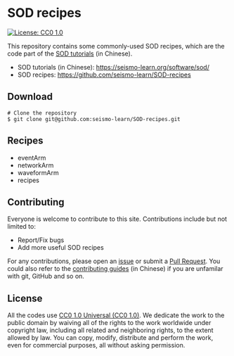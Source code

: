 # SOD recipes

[![License: CC0 1.0](https://img.shields.io/badge/License-CC0%201.0-blue.svg)](https://creativecommons.org/publicdomain/zero/1.0/deed.en)

This repository contains some commonly-used SOD recipes, which are the code part of
the [SOD tutorials](https://seismo-learn.org/software/sod/) (in Chinese).

- SOD tutorials (in Chinese): https://seismo-learn.org/software/sod/
- SOD recipes: https://github.com/seismo-learn/SOD-recipes

## Download

```
# Clone the repository
$ git clone git@github.com:seismo-learn/SOD-recipes.git
```

## Recipes

- eventArm
- networkArm
- waveformArm
- recipes

## Contributing

Everyone is welcome to contribute to this site. Contributions include but not limited to:

- Report/Fix bugs
- Add more useful SOD recipes

For any contributions, please open an [issue](https://github.com/seismo-learn/SOD-recipes/issues)
or submit a [Pull Request](https://github.com/seismo-learn/SOD-recipes/pulls).
You could also refer to the [contributing guides](https://seismo-learn.org/contributing/) (in Chinese)
if you are unfamilar with git, GitHub and so on.

## License

All the codes use [CC0 1.0 Universal (CC0 1.0)](https://creativecommons.org/publicdomain/zero/1.0/deed.en).
We dedicate the work to the public domain by waiving all of the rights to the
work worldwide under copyright law, including all related and neighboring rights,
to the extent allowed by law. You can copy, modify, distribute and perform the work,
even for commercial purposes, all without asking permission.
